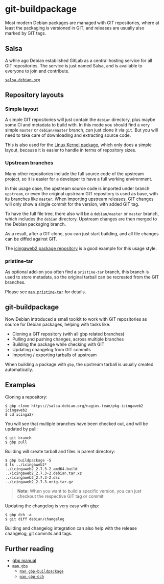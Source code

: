 git-buildpackage
================

Most modern Debian packages are managed with GIT repositories, where at least the packaging is versioned in GIT, and
releases are usually also marked by GIT tags.

## Salsa

A while ago Debian established GitLab as a central hosting service for all GIT repositories. The service is just named
Salsa, and is available to everyone to join and contribute.

[`salsa.debian.org`](https://salsa.debian.org)

## Repository layouts

### Simple layout

A simple GIT repositories will just contain the `debian` directory, plus maybe some CI and metadata to build with.
In this mode you should find a very simple `master` or `debian/master` branch, can just clone it via `git`. But you
will need to take care of downloading and extracting source code.

This is also used for the [Linux Kernel package](https://salsa.debian.org/kernel-team/linux), which only does a simple
layout, because it is easier to handle in terms of repository sizes.

### Upstream branches

Many other repositories include the full source code of the upstream project, so it is easier for a developer to have
a full working environment.

In this usage case, the upstream source code is imported under branch `upstream`, or even the original upstream GIT
repository is used as base, with its branches like `master`. When importing upstream releases, GIT changes will only
show a single commit for the version, with added GIT tag.

To have the full file tree, there also will be a `debian/master` or `master` branch, which includes the `debian`
directory. Upstream changes are then merged to the Debian packaging branch.

As a result, after a GIT clone, you can just start building, and all file changes can be diffed against GIT.

The [icingaweb2 package repository](https://salsa.debian.org/nagios-team/pkg-icingaweb2) is a good example for this
usage style.

### pristine-tar

As optional add-on you often find a `pristine-tar` branch, this branch is used to store metadata, so the original
tarball can be recreated from the GIT branches.

Please see [`man pristine-tar`](https://manpages.debian.org/unstable/pristine-tar/pristine-tar.1.en.html) for details.

## git-buildpackage

Now Debian introduced a small toolkit to work with GIT repositories as source for Debian packages, helping with tasks
like:

* Cloning a GIT repository (with all gbp related branches)
* Pulling and pushing changes, across multiple branches
* Building the package while checking with GIT
* Updating changelog from GIT commits
* Importing / exporting tarballs of upstream

When building a package with `gbp`, the upstream tarball is usually created automatically.

## Examples

Cloning a repository:

```
$ gbp clone https://salsa.debian.org/nagios-team/pkg-icingaweb2 icingaweb2
$ cd icinga2/
```

You will see that multiple branches have been checked out, and will be updated by pull:

```
$ git branch
$ gbp pull
```

Building will create tarball and files in parent directory:

```
$ gbp buildpackage -S
$ ls ../icingaweb2*
../icingaweb2_2.7.3-2_amd64.build
../icingaweb2_2.7.3-2.debian.tar.xz
../icingaweb2_2.7.3-2.dsc
../icingaweb2_2.7.3.orig.tar.gz
```

> **Note:** When you want to build a specific version, you can just checkout the respective GIT tag or commit

Updating the changelog is very easy with gbp:

```
$ gbp dch -a
$ git diff debian/changelog
```

Building and changelog integration can also help with the release changelog, git commits and tags.

## Further reading

* [gbp manual](https://honk.sigxcpu.org/projects/git-buildpackage/manual-html/gbp.html)
* [`man gbp`](https://manpages.debian.org/unstable/git-buildpackage/gbp.1.en.html)
    * [`man gbp-buildpackage`](https://manpages.debian.org/unstable/git-buildpackage/gbp-buildpackage.1.en.html)
    * [`man gbp-dch`](https://manpages.debian.org/unstable/git-buildpackage/gbp-dch.1.en.html)
